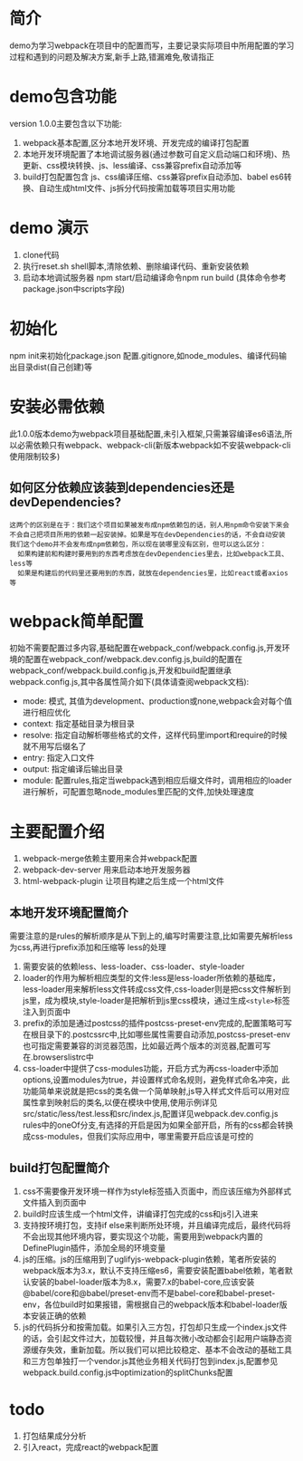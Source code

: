# 简介
  demo为学习webpack在项目中的配置而写，主要记录实际项目中所用配置的学习过程和遇到的问题及解决方案,新手上路,错漏难免,敬请指正
  
# demo包含功能
  version 1.0.0主要包含以下功能:
  1. webpack基本配置,区分本地开发环境、开发完成的编译打包配置
  2. 本地开发环境配置了本地调试服务器(通过参数可自定义启动端口和环境)、热更新、css模块转换、js、less编译、css兼容prefix自动添加等
  3. build打包配置包含 js、css编译压缩、css兼容prefix自动添加、babel es6转换、自动生成html文件、js拆分代码按需加载等项目实用功能

# demo 演示
  1. clone代码
  2. 执行reset.sh shell脚本,清除依赖、删除编译代码、重新安装依赖
  3. 启动本地调试服务器 npm start/启动编译命令npm run build (具体命令参考package.json中scripts字段)

# 初始化
  npm init来初始化package.json
  配置.gitignore,如node_modules、编译代码输出目录dist(自己创建)等
  
# 安装必需依赖
  此1.0.0版本demo为webpack项目基础配置,未引入框架,只需兼容编译es6语法,所以必需依赖只有webpack、webpack-cli(新版本webpack如不安装webpack-cli使用限制较多)
## 如何区分依赖应该装到dependencies还是devDependencies?
    这两个的区别是在于：我们这个项目如果被发布成npm依赖包的话，别人用npm命令安装下来会不会自己把项目所用的依赖一起安装掉。如果是写在devDependencies的话，不会自动安装
    我们这个demo并不会发布成npm依赖包，所以现在装哪里没有区别，但可以这么区分：
      如果构建前和构建时要用到的东西考虑放在devDependencies里去，比如webpack工具、less等
      如果是构建后的代码里还要用到的东西，就放在dependencies里，比如react或者axios等
      
# webpack简单配置
  初始不需要配置过多内容,基础配置在webpack_conf/webpack.config.js,开发环境的配置在webpack_conf/webpack.dev.config.js,build的配置在webpack_conf/webpack.build.config.js,开发和build配置继承webpack.config.js,其中各属性简介如下(具体请查阅webpack文档):
  * mode: 模式, 其值为development、production或none,webpack会对每个值进行相应优化
  * context: 指定基础目录为根目录
  * resolve: 指定自动解析哪些格式的文件，这样代码里import和require的时候就不用写后缀名了
  * entry: 指定入口文件
  * output: 指定编译后输出目录
  * module: 配置rules,指定当webpack遇到相应后缀文件时，调用相应的loader进行解析，可配置忽略node_modules里匹配的文件,加快处理速度

# 主要配置介绍
  1. webpack-merge依赖主要用来合并webpack配置
  2. webpack-dev-server 用来启动本地开发服务器
  3. html-webpack-plugin 让项目构建之后生成一个html文件
## 本地开发环境配置简介
  需要注意的是rules的解析顺序是从下到上的,编写时需要注意,比如需要先解析less为css,再进行prefix添加和压缩等
  less的处理
  1. 需要安装的依赖less、less-loader、css-loader、style-loader
  2. loader的作用为解析相应类型的文件:less是less-loader所依赖的基础库，less-loader用来解析less文件转成css文件,css-loader则是把css文件解析到js里，成为模块,style-loader是把解析到js里css模块，通过生成`<style>`标签注入到页面中
  3. prefix的添加是通过postcss的插件postcss-preset-env完成的,配置策略可写在根目录下的.postcssrc中,比如哪些属性需要自动添加,postcss-preset-env也可指定需要兼容的浏览器范围，比如最近两个版本的浏览器,配置可写在.browserslistrc中
  4. css-loader中提供了css-modules功能，开启方式为再css-loader中添加options,设置modules为true，并设置样式命名规则，避免样式命名冲突，此功能简单来说就是把css的类名做一个简单映射,js导入样式文件后可以用对应属性拿到映射后的类名,以便在模块中使用,使用示例详见src/static/less/test.less和src/index.js,配置详见webpack.dev.config.js rules中的oneOf分支,有选择的开启是因为如果全部开启，所有的css都会转换成css-modules，但我们实际应用中，哪里需要开启应该是可控的
## build打包配置简介
  1. css不需要像开发环境一样作为style标签插入页面中，而应该压缩为外部样式文件插入到页面中
  2. build时应该生成一个html文件，讲编译打包完成的css和js引入进来
  3. 支持按环境打包，支持if else来判断所处环境，并且编译完成后，最终代码将不会出现其他环境内容，要实现这个功能，需要用到webpack内置的DefinePlugin插件，添加全局的环境变量
  4. js的压缩。js的压缩用到了uglifyjs-webpack-plugin依赖，笔者所安装的webpack版本为3.x，默认不支持压缩es6，需要安装配置babel依赖，笔者默认安装的babel-loader版本为8.x，需要7.x的babel-core,应该安装@babel/core和@babel/preset-env而不是babel-core和babel-preset-env，各位build时如果报错，需根据自己的webpack版本和babel-loader版本安装正确的依赖
  5. js的代码拆分和按需加载。如果引入三方包，打包却只生成一个index.js文件的话，会引起文件过大，加载较慢，并且每次微小改动都会引起用户端静态资源缓存失效，重新加载。所以我们可以把比较稳定、基本不会改动的基础工具和三方包单独打一个vendor.js其他业务相关代码打包到index.js,配置参见webpack.build.config.js中optimization的splitChunks配置
    
# todo
  1. 打包结果成分分析
  2. 引入react，完成react的webpack配置

  


